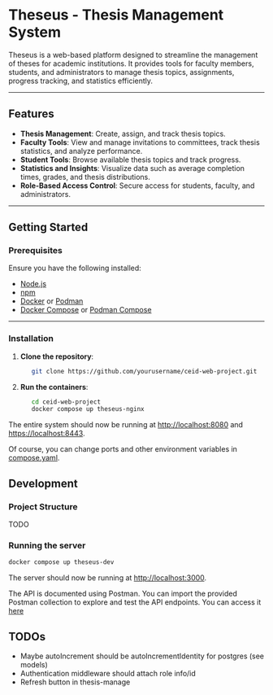 
# Theseus - Thesis Management System

Theseus is a web-based platform designed to streamline the management of theses for academic institutions. It provides tools for faculty members, students, and administrators to manage thesis topics, assignments, progress tracking, and statistics efficiently.

---

## Features

- **Thesis Management**: Create, assign, and track thesis topics.
- **Faculty Tools**: View and manage invitations to committees, track thesis statistics, and analyze performance.
- **Student Tools**: Browse available thesis topics and track progress.
- **Statistics and Insights**: Visualize data such as average completion times, grades, and thesis distributions.
- **Role-Based Access Control**: Secure access for students, faculty, and administrators.

---

## Getting Started

### Prerequisites

Ensure you have the following installed:

- [Node.js](https://nodejs.org/)
- [npm](https://www.npmjs.com/)
- [Docker](https://www.docker.com/) or [Podman](https://podman.io/)
- [Docker Compose](https://docs.docker.com/compose/) or [Podman Compose](https://github.com/containers/podman-compose)

---

### Installation

1. **Clone the repository**:

   ```bash
      git clone https://github.com/yourusername/ceid-web-project.git
   ```

2. **Run the containers**:

   ```bash
      cd ceid-web-project
      docker compose up theseus-nginx
   ```

The entire system should now be running at <http://localhost:8080> and <https://localhost:8443>.

Of course, you can change ports and other environment variables in [compose.yaml](./compose.yaml).

## Development

### Project Structure

TODO

### Running the server

```bash
docker compose up theseus-dev
```

The server should now be running at <http://localhost:3000>.

The API is documented using Postman. You can import the provided Postman collection to explore and test the API endpoints. You can access it [here](https://vasilismylonas-6137673.postman.co/workspace/Vasilis-Mylonas's-Workspace~bdb1c1e8-077b-415a-8162-22e0b9bd75ec/collection/44259023-63d0ae2b-e09c-49fe-a222-e0101989a819?action=share&creator=44259023&active-environment=44259023-a78b3f97-8acb-4fdb-8ac2-2b5e6e229a23)

## TODOs

- Maybe autoIncrement should be autoIncrementIdentity for postgres (see models)
- Authentication middleware should attach role info/id
- Refresh button in thesis-manage
